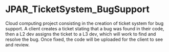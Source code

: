 # JPAR_TicketSystem_BugSupport
Cloud computing project consisting in the creation of ticket system for bug support. A client creates a ticket stating that a bug was found in their code, then a L2 dev assigns the ticket to a L3 dev, which will work to find and resolve the bug. Once fixed, the code will be uploaded for the client to see and review.
